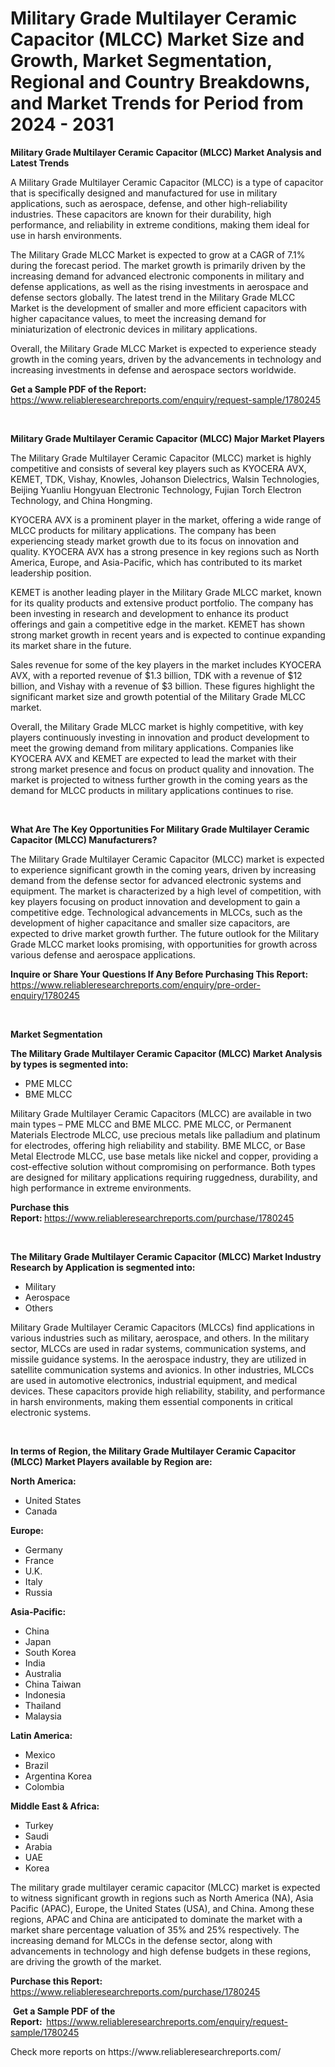 <p><h1>Military Grade Multilayer Ceramic Capacitor (MLCC) Market Size and Growth, Market Segmentation, Regional and Country Breakdowns, and Market Trends for Period from 2024 -  2031</h1></p><p><strong>Military Grade Multilayer Ceramic Capacitor (MLCC) Market Analysis and Latest Trends</strong></p>
<p><p>A Military Grade Multilayer Ceramic Capacitor (MLCC) is a type of capacitor that is specifically designed and manufactured for use in military applications, such as aerospace, defense, and other high-reliability industries. These capacitors are known for their durability, high performance, and reliability in extreme conditions, making them ideal for use in harsh environments.</p><p>The Military Grade MLCC Market is expected to grow at a CAGR of 7.1% during the forecast period. The market growth is primarily driven by the increasing demand for advanced electronic components in military and defense applications, as well as the rising investments in aerospace and defense sectors globally. The latest trend in the Military Grade MLCC Market is the development of smaller and more efficient capacitors with higher capacitance values, to meet the increasing demand for miniaturization of electronic devices in military applications.</p><p>Overall, the Military Grade MLCC Market is expected to experience steady growth in the coming years, driven by the advancements in technology and increasing investments in defense and aerospace sectors worldwide.</p></p>
<p><strong>Get a Sample PDF of the Report:&nbsp;</strong> <a href="https://www.reliableresearchreports.com/enquiry/request-sample/1780245">https://www.reliableresearchreports.com/enquiry/request-sample/1780245</a></p>
<p>&nbsp;</p>
<p><strong>Military Grade Multilayer Ceramic Capacitor (MLCC) Major Market Players</strong></p>
<p><p>The Military Grade Multilayer Ceramic Capacitor (MLCC) market is highly competitive and consists of several key players such as KYOCERA AVX, KEMET, TDK, Vishay, Knowles, Johanson Dielectrics, Walsin Technologies, Beijing Yuanliu Hongyuan Electronic Technology, Fujian Torch Electron Technology, and China Hongming.</p><p>KYOCERA AVX is a prominent player in the market, offering a wide range of MLCC products for military applications. The company has been experiencing steady market growth due to its focus on innovation and quality. KYOCERA AVX has a strong presence in key regions such as North America, Europe, and Asia-Pacific, which has contributed to its market leadership position.</p><p>KEMET is another leading player in the Military Grade MLCC market, known for its quality products and extensive product portfolio. The company has been investing in research and development to enhance its product offerings and gain a competitive edge in the market. KEMET has shown strong market growth in recent years and is expected to continue expanding its market share in the future.</p><p>Sales revenue for some of the key players in the market includes KYOCERA AVX, with a reported revenue of $1.3 billion, TDK with a revenue of $12 billion, and Vishay with a revenue of $3 billion. These figures highlight the significant market size and growth potential of the Military Grade MLCC market.</p><p>Overall, the Military Grade MLCC market is highly competitive, with key players continuously investing in innovation and product development to meet the growing demand from military applications. Companies like KYOCERA AVX and KEMET are expected to lead the market with their strong market presence and focus on product quality and innovation. The market is projected to witness further growth in the coming years as the demand for MLCC products in military applications continues to rise.</p></p>
<p>&nbsp;</p>
<p><strong>What Are The Key Opportunities For Military Grade Multilayer Ceramic Capacitor (MLCC) Manufacturers?</strong></p>
<p><p>The Military Grade Multilayer Ceramic Capacitor (MLCC) market is expected to experience significant growth in the coming years, driven by increasing demand from the defense sector for advanced electronic systems and equipment. The market is characterized by a high level of competition, with key players focusing on product innovation and development to gain a competitive edge. Technological advancements in MLCCs, such as the development of higher capacitance and smaller size capacitors, are expected to drive market growth further. The future outlook for the Military Grade MLCC market looks promising, with opportunities for growth across various defense and aerospace applications.</p></p>
<p><strong>Inquire or Share Your Questions If Any Before Purchasing This Report:</strong> <a href="https://www.reliableresearchreports.com/enquiry/pre-order-enquiry/1780245">https://www.reliableresearchreports.com/enquiry/pre-order-enquiry/1780245</a></p>
<p>&nbsp;</p>
<p><strong>Market Segmentation</strong></p>
<p><strong>The Military Grade Multilayer Ceramic Capacitor (MLCC) Market Analysis by types is segmented into:</strong></p>
<p><ul><li>PME MLCC</li><li>BME MLCC</li></ul></p>
<p><p>Military Grade Multilayer Ceramic Capacitors (MLCC) are available in two main types – PME MLCC and BME MLCC. PME MLCC, or Permanent Materials Electrode MLCC, use precious metals like palladium and platinum for electrodes, offering high reliability and stability. BME MLCC, or Base Metal Electrode MLCC, use base metals like nickel and copper, providing a cost-effective solution without compromising on performance. Both types are designed for military applications requiring ruggedness, durability, and high performance in extreme environments.</p></p>
<p><strong>Purchase this Report:&nbsp;</strong><a href="https://www.reliableresearchreports.com/purchase/1780245">https://www.reliableresearchreports.com/purchase/1780245</a></p>
<p>&nbsp;</p>
<p><strong>The Military Grade Multilayer Ceramic Capacitor (MLCC) Market Industry Research by Application is segmented into:</strong></p>
<p><ul><li>Military</li><li>Aerospace</li><li>Others</li></ul></p>
<p><p>Military Grade Multilayer Ceramic Capacitors (MLCCs) find applications in various industries such as military, aerospace, and others. In the military sector, MLCCs are used in radar systems, communication systems, and missile guidance systems. In the aerospace industry, they are utilized in satellite communication systems and avionics. In other industries, MLCCs are used in automotive electronics, industrial equipment, and medical devices. These capacitors provide high reliability, stability, and performance in harsh environments, making them essential components in critical electronic systems.</p></p>
<p>&nbsp;</p>
<p><strong>In terms of Region, the Military Grade Multilayer Ceramic Capacitor (MLCC) Market Players available by Region are:</strong></p>
<p>
    <p> <strong> North America: </strong>
        <ul>
            <li>United States</li>
            <li>Canada</li>
        </ul>
        </p> 
    <p> <strong> Europe: </strong>
        <ul>
            <li>Germany</li>
            <li>France</li>
            <li>U.K.</li>
            <li>Italy</li>
            <li>Russia</li>
        </ul>
        </p> 
    <p> <strong> Asia-Pacific: </strong>
        <ul>
            <li>China</li>
            <li>Japan</li>
            <li>South Korea</li>
            <li>India</li>
            <li>Australia</li>
            <li>China Taiwan</li>
            <li>Indonesia</li>
            <li>Thailand</li>
            <li>Malaysia</li>
        </ul>
        </p> 
    <p> <strong> Latin America: </strong>
        <ul>
            <li>Mexico</li>
            <li>Brazil</li>
            <li>Argentina Korea</li>
            <li>Colombia</li>
        </ul>
        </p> 
    <p> <strong> Middle East & Africa: </strong>
        <ul>
            <li>Turkey</li>
            <li>Saudi</li>
            <li>Arabia</li>
            <li>UAE</li>
            <li>Korea</li>
        </ul>
    </p>
    </p>
<p><p>The military grade multilayer ceramic capacitor (MLCC) market is expected to witness significant growth in regions such as North America (NA), Asia Pacific (APAC), Europe, the United States (USA), and China. Among these regions, APAC and China are anticipated to dominate the market with a market share percentage valuation of 35% and 25% respectively. The increasing demand for MLCCs in the defense sector, along with advancements in technology and high defense budgets in these regions, are driving the growth of the market.</p></p>
<p><strong>Purchase this Report: </strong><a href="https://www.reliableresearchreports.com/purchase/1780245">https://www.reliableresearchreports.com/purchase/1780245</a></p>
<p>&nbsp;<strong>Get a Sample PDF of the Report:&nbsp;&nbsp;</strong><a href="https://www.reliableresearchreports.com/enquiry/request-sample/1780245">https://www.reliableresearchreports.com/enquiry/request-sample/1780245</a></p>
<p><strong></strong></p>
<p>Check more reports on https://www.reliableresearchreports.com/</p>